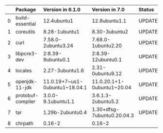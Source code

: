<!-- markdown-link-check-disable -->

|    | Package           | Version in 6.1.0               | Version in 7.0             | Status   |
|---:|:------------------|:-------------------------------|:---------------------------|:---------|
|  0 | build-essential   | 12.4ubuntu1                    | 12.8ubuntu1.1              | UPDATED  |
|  1 | coreutils         | 8.28-1ubuntu1                  | 8.30-3ubuntu2              | UPDATED  |
|  2 | curl              | 7.58.0-2ubuntu3.24             | 7.68.0-1ubuntu2.20         | UPDATED  |
|  3 | libpcre3-dev      | 2:8.39-9ubuntu0.1              | 2:8.39-12ubuntu0.1         | UPDATED  |
|  4 | locales           | 2.27-3ubuntu1.6                | 2.31-0ubuntu9.12           | UPDATED  |
|  5 | openjdk-11-jdk    | 11.0.19+7~us1-0ubuntu1~18.04.1 | 11.0.20.1+1-0ubuntu1~20.04 | UPDATED  |
|  6 | protobuf-compiler | 3.0.0-9.1ubuntu1.1             | 3.6.1.3-2ubuntu5.2         | UPDATED  |
|  7 | tar               | 1.29b-2ubuntu0.4               | 1.30+dfsg-7ubuntu0.20.04.3 | UPDATED  |
|  8 | chrpath           | 0.16-2                         | 0.16-2                     |          |
